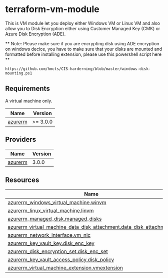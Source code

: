 # terraform-vm-module
This is VM module let you deploy either Windows VM or Linux VM and also allow you to Disk Encryption either using Customer Managed Key (CMK) or Azure Disk Encryption (ADE).

** Note: Please make sure if you are encrypting disk using ADE encryption on windows decice, you have to make sure that your disks are mounted and formatted before installing extension, please use this powershell script here **
```shell
https://github.com/hmcts/CIS-harderning/blob/master/windows-disk-mounting.ps1 
```
## Requirements

A virtual machine only.

| Name | Version |
|------|---------|
| <a name="requirement_azurerm"></a> [azurerm](#requirement\_azurerm) | >= 3.0.0 |

## Providers

| Name | Version |
|------|---------|
| <a name="provider_azurerm"></a> [azurerm](#provider\_azurerm) | 3.0.0 |

## Resources

| Name | Type |
|------|------|
| [azurerm_windows_virtual_machine.winvm](https://registry.terraform.io/providers/hashicorp/azurerm/latest/docs/resources/linux_virtual_machine) | resource |
| [azurerm_linux_virtual_machine.linvm](https://registry.terraform.io/providers/hashicorp/azurerm/latest/docs/resources/windows_virtual_machine) | resource |
| [azurerm_managed_disk.managed_disks](https://registry.terraform.io/providers/hashicorp/azurerm/latest/docs/resources/managed_disk) | resource |
| [azurerm_virtual_machine_data_disk_attachment.data_disk_attachments](https://registry.terraform.io/providers/hashicorp/azurerm/latest/docs/resources/virtual_machine_data_disk_attachment) | resource |
| [azurerm_network_interface.vm_nic](https://registry.terraform.io/providers/hashicorp/azurerm/latest/docs/resources/network_interface) | resource |
| [azurerm_key_vault_key.disk_enc_key](https://registry.terraform.io/providers/hashicorp/azurerm/latest/docs/resources/key_vault_key) | resource |
| [azurerm_disk_encryption_set.disk_enc_set](https://registry.terraform.io/providers/hashicorp/azurerm/latest/docs/resources/disk_encryption_set) | resource |
| [azurerm_key_vault_access_policy.disk_policy](https://registry.terraform.io/providers/hashicorp/azurerm/latest/docs/resources/key_vault_access_policy) | resource |
| [azurerm_virtual_machine_extension.vmextension](https://registry.terraform.io/providers/hashicorp/azurerm/latest/docs/resources/virtual_machine_extension) | resource |